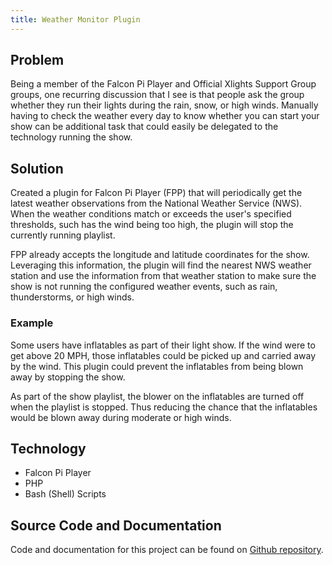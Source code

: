 ```yaml
---
title: Weather Monitor Plugin
---
```


## Problem

Being a member of the Falcon Pi Player and Official Xlights Support Group groups, one recurring
discussion that I see is that people ask the group
whether they run their lights during the rain, snow, or high winds.
Manually having to check the weather every day to know whether you can start your show can be additional task that could easily be delegated to the technology running the show.

## Solution

Created a plugin for Falcon Pi Player (FPP) that will periodically get the latest weather observations from
the National Weather Service (NWS). When the weather conditions match or exceeds the user's specified thresholds,
such has the wind being too high, the plugin will stop the currently running playlist.

FPP already accepts the longitude and latitude coordinates for the show. Leveraging
this information, the plugin will find the nearest NWS weather station and use
the information from that weather station to make sure the show is not running
the configured weather events, such as rain, thunderstorms, or high winds.

### Example

Some users have inflatables as part of their light show. If the wind were to get above 20 MPH, those
inflatables could be picked up and carried away by the wind. This plugin could prevent the inflatables
from being blown away by stopping the show.

As part of the show playlist, the blower on the inflatables are turned off when the playlist is stopped.
Thus reducing the chance that the inflatables would be blown away during moderate or high winds.

## Technology

* Falcon Pi Player
* PHP
* Bash (Shell) Scripts

## Source Code and Documentation

Code and documentation for this project can be found on
<a href=”https://github.com/almostengr/fpp-weather-monitor-plugin” target=”_blank”>Github repository</a>.